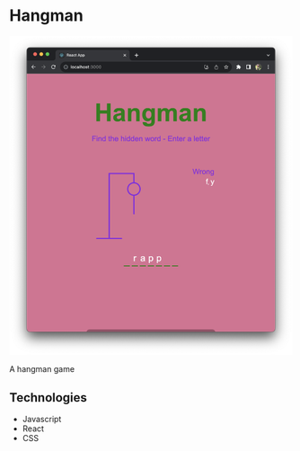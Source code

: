 # Hangman

![Project Image](resources/project1.png)

A hangman game

## Technologies

- Javascript
- React
- CSS
